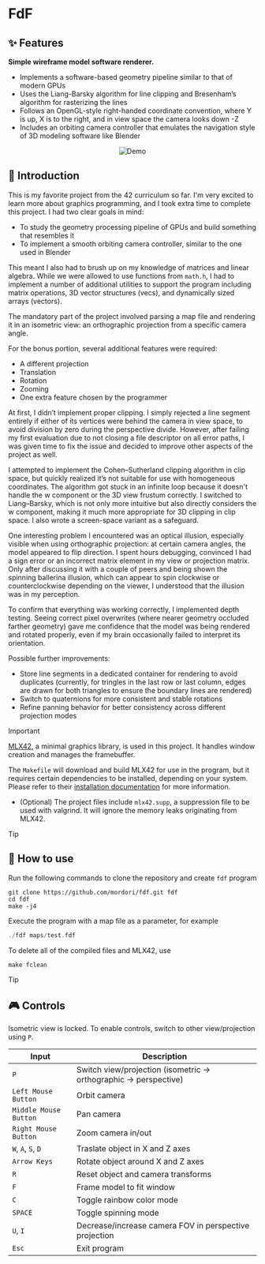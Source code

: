 # FdF
## ✨ Features
**Simple wireframe model software renderer.**
- Implements a software-based geometry pipeline similar to that of modern GPUs
- Uses the Liang-Barsky algorithm for line clipping and Bresenham’s algorithm for rasterizing the lines
- Follows an OpenGL-style right-handed coordinate convention, where Y is up, X is to the right, and in view space the camera looks down -Z
- Includes an orbiting camera controller that emulates the navigation style of 3D modeling software like Blender

<p align="center">
  <img src="doc/42.gif" alt="Demo" />
</p>

## 📖 Introduction

This is my favorite project from the 42 curriculum so far. I'm very excited to learn more about graphics programming, and I took extra time to complete this project. I had two clear goals in mind:

- To study the geometry processing pipeline of GPUs and build something that resembles it
- To implement a smooth orbiting camera controller, similar to the one used in Blender

This meant I also had to brush up on my knowledge of matrices and linear algebra. While we were allowed to use functions from `math.h`, I had to implement a number of additional utilities to support the program including matrix operations, 3D vector structures (vecs), and dynamically sized arrays (vectors).

The mandatory part of the project involved parsing a map file and rendering it in an isometric view: an orthographic projection from a specific camera angle.

For the bonus portion, several additional features were required:
- A different projection
- Translation
- Rotation
- Zooming
- One extra feature chosen by the programmer

At first, I didn’t implement proper clipping. I simply rejected a line segment entirely if either of its vertices were behind the camera in view space, to avoid division by zero during the perspective divide. However, after failing my first evaluation due to not closing a file descriptor on all error paths, I was given time to fix the issue and decided to improve other aspects of the project as well.

I attempted to implement the Cohen–Sutherland clipping algorithm in clip space, but quickly realized it’s not suitable for use with homogeneous coordinates. The algorithm got stuck in an infinite loop because it doesn't handle the w component or the 3D view frustum correctly. I switched to Liang–Barsky, which is not only more intuitive but also directly considers the w component, making it much more appropriate for 3D clipping in clip space. I also wrote a screen-space variant as a safeguard.

One interesting problem I encountered was an optical illusion, especially visible when using orthographic projection: at certain camera angles, the model appeared to flip direction. I spent hours debugging, convinced I had a sign error or an incorrect matrix element in my view or projection matrix. Only after discussing it with a couple of peers and being shown the spinning ballerina illusion, which can appear to spin clockwise or counterclockwise depending on the viewer, I understood that the illusion was in my perception.

To confirm that everything was working correctly, I implemented depth testing. Seeing correct pixel overwrites (where nearer geometry occluded farther geometry) gave me confidence that the model was being rendered and rotated properly, even if my brain occasionally failed to interpret its orientation.

Possible further improvements:
- Store line segments in a dedicated container for rendering to avoid duplicates (currently, for tringles in the last row or last column, edges are drawn for both triangles to ensure the boundary lines are rendered)
- Switch to quaternions for more consistent and stable rotations
- Refine panning behavior for better consistency across different projection modes

> [!IMPORTANT]
> [MLX42](https://github.com/codam-coding-college/MLX42), a minimal graphics library, is used in this project. It handles window creation and manages the framebuffer.
>
> The `Makefile` will download and build MLX42 for use in the program, but it requires certain dependencies to be installed, depending on your system. Please refer to their [installation documentation](https://github.com/codam-coding-college/MLX42?tab=readme-ov-file#for-linux) for more information.
>
> - (Optional) The project files include `mlx42.supp`, a suppression file to be used with valgrind. It will ignore the memory leaks originating from MLX42.

> [!TIP]
> ## 🚀 How to use
Run the following commands to clone the repository and create `fdf` program
``` git
git clone https://github.com/mordori/fdf.git fdf
cd fdf
make -j4
```
Execute the program with a map file as a parameter, for example
``` C
./fdf maps/test.fdf
```
To delete all of the compiled files and MLX42, use
``` Makefile
make fclean
```

> [!TIP]
> ## 🎮 Controls
> Isometric view is locked. To enable controls, switch to other view/projection using `P`.

| Input					| Description														|
|-----------------------|-------------------------------------------------------------------|
| `P`                 	| Switch view/projection (isometric -> orthographic -> perspective)	|
| `Left Mouse Button`	| Orbit camera														|
| `Middle Mouse Button`	| Pan camera														|
| `Right Mouse Button`	| Zoom camera in/out												|
| `W`, `A`, `S`, `D`	| Traslate object in X and Z axes									|
| `Arrow Keys`			| Rotate object around X and Z axes									|
| `R`					| Reset object and camera	transforms 										|
| `F`					| Frame model to fit window											|
| `C`					| Toggle rainbow color mode											|
| `SPACE`				| Toggle spinning mode												|
| `U`, `I`				| Decrease/increase camera FOV in perspective projection			|
| `Esc`					| Exit program														|
